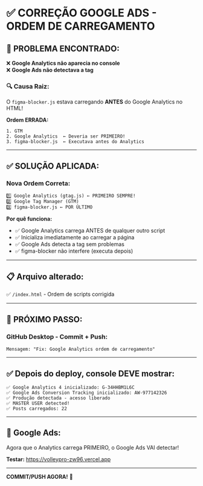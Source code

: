 # ✅ CORREÇÃO GOOGLE ADS - ORDEM DE CARREGAMENTO

## 🎯 PROBLEMA ENCONTRADO:

❌ **Google Analytics não aparecia no console**  
❌ **Google Ads não detectava a tag**

### 🔍 Causa Raiz:

O `figma-blocker.js` estava carregando **ANTES** do Google Analytics no HTML!

**Ordem ERRADA:**
```
1. GTM
2. Google Analytics  ← Deveria ser PRIMEIRO!
3. figma-blocker.js  ← Executava antes do Analytics
```

---

## ✅ SOLUÇÃO APLICADA:

### **Nova Ordem Correta:**

```html
1️⃣ Google Analytics (gtag.js) ← PRIMEIRO SEMPRE!
2️⃣ Google Tag Manager (GTM)
3️⃣ figma-blocker.js ← POR ÚLTIMO
```

**Por quê funciona:**
- ✅ Google Analytics carrega ANTES de qualquer outro script
- ✅ Inicializa imediatamente ao carregar a página
- ✅ Google Ads detecta a tag sem problemas
- ✅ figma-blocker não interfere (executa depois)

---

## 📋 Arquivo alterado:

✅ `/index.html` - Ordem de scripts corrigida

---

## 🚀 PRÓXIMO PASSO:

### **GitHub Desktop - Commit + Push:**

```
Mensagem: "Fix: Google Analytics ordem de carregamento"
```

---

## ✅ Depois do deploy, console DEVE mostrar:

```
✅ Google Analytics 4 inicializado: G-34HHBM1L6C
✅ Google Ads Conversion Tracking inicializado: AW-977142326
✅ Produção detectada - acesso liberado
✅ MASTER USER detected!
✅ Posts carregados: 22
```

---

## 🎯 Google Ads:

Agora que o Analytics carrega PRIMEIRO, o Google Ads VAI detectar!

**Testar:** https://volleypro-zw96.vercel.app

---

**COMMIT/PUSH AGORA!** 🚀